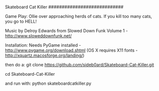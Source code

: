 Skateboard Cat Killer
############################

Game Play:
Ollie over approaching herds of cats. If you kill too many cats, you go to HELL!

Music by Delroy Edwards from Slowed Down Funk Volume 1 - http://www.sloweddownfunk.net/

Installation:
Needs PyGame installed - http://www.pygame.org/download.shtml
(OS X requires X11 fonts - http://xquartz.macosforge.org/landing/)

then do a:
git clone https://github.com/sideb0ard/Skateboard-Cat-Killer.git

cd Skateboard-Cat-Killer

and run with:
python skateboardcatkiller.py


